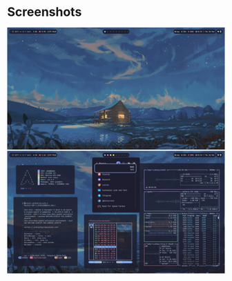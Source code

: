# Screenshots
![lol](https://github.com/ImSb91/hyprland-dotfiles/blob/main/Preview.png?raw=true "preview1")
![lol](https://github.com/ImSb91/hyprland-dotfiles/blob/main/Preview_1.png?raw=true "preview2")
